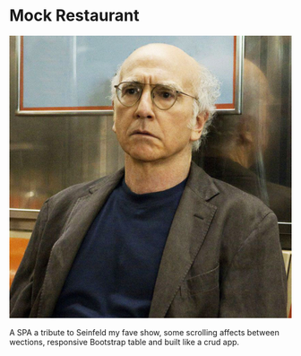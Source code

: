 # Mock Restaurant

![Larry David](larry.jpg)

A SPA a tribute to Seinfeld my fave show, some scrolling affects between wections, responsive Bootstrap table and built like a crud app.
